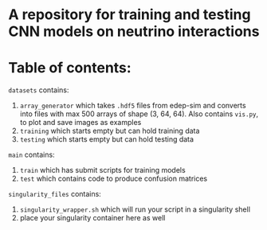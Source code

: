 # A repository for training and testing CNN models on neutrino interactions

# Table of contents: 
`datasets` contains:
1. `array_generator` which takes `.hdf5` files from edep-sim and converts into files with max 500 arrays of shape (3, 64, 64). Also contains `vis.py`, to plot and save images as examples
2. `training` which starts empty but can hold training data 
3. `testing` which starts empty but can hold testing data

`main` contains:
1. `train` which has submit scripts for training models
2. `test` which contains code to produce confusion matrices 

`singularity_files` contains: 
1. `singularity_wrapper.sh` which will run your script in a singularity shell
2. place your singularity container here as well